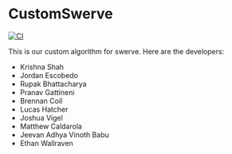 # CustomSwerve

[![CI](https://github.com/frc5417/CustomSwerve/actions/workflows/main.yml/badge.svg)](https://github.com/frc5417/CustomSwerve/actions/workflows/main.yml)

This is our custom algorithm for swerve. Here are the developers:
* Krishna Shah
* Jordan Escobedo
* Rupak Bhattacharya
* Pranav Gattineni
* Brennan Coil
* Lucas Hatcher
* Joshua Vigel
* Matthew Caldarola
* Jeevan Adhya Vinoth Babu 
* Ethan Wallraven
